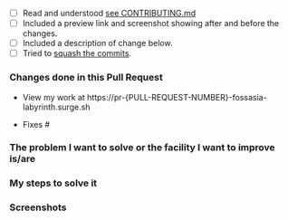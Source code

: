 <!-- Don't delete anything without explicit instructions from a maintainer. -->

<!-- Check by changing each `[ ]` to `[x]`. Please take note of the whitespace as it matters. -->
- [ ] Read and understood [see CONTRIBUTING.md](https://github.com/fossasia/labyrinth/blob/master/CONTRIBUTING.md)
- [ ] Included a preview link and screenshot showing after and before the changes.
- [ ] Included a description of change below.
- [ ] Tried to [squash the commits][squash].

### Changes done in this Pull Request

- View my work at https://pr-{PULL-REQUEST-NUMBER}-fossasia-labyrinth.surge.sh
<!-- Here you can add your preview link. Please replace "PULL-REQUEST-NUMBER" with your PR number -->


<!-- If you fully fixed some issue(s), 
please insert the issue number after the #.
If you have not fixed some issue(s) completely but only some of the step(s) in issue then remove “Fixes #” and please mention the related issue number(s) along with the step number(s). -->
- Fixes #<Add issue number here>


<!-- please summarize the problem you faced -->
<!-- Please remove unwanted words in following topic -->
### The problem I want to solve or the facility I want to improve is/are
<!-- Mention the bug/facility solved/improved -->

### My steps to solve it
<!-- Please summarize the solution you chose.
     Mention the files changed. Add what changes you have done. -->

### Screenshots
<!-- If any -->



[squash]: https://stackoverflow.com/questions/5189560/squash-my-last-x-commits-together-using-git
